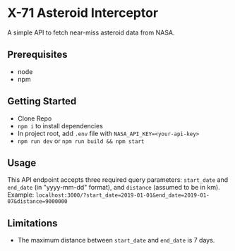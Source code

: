 # X-71 Asteroid Interceptor

A simple API to fetch near-miss asteroid data from NASA.

## Prerequisites

- node
- npm

## Getting Started

- Clone Repo
- `npm i` to install dependencies
- In project root, add `.env` file with `NASA_API_KEY=<your-api-key>`
- `npm run dev` or `npm run build && npm start`

## Usage

This API endpoint accepts three required query parameters: `start_date` and `end_date` (in "yyyy-mm-dd" format), and `distance` (assumed to be in km). Example: `localhost:3000/?start_date=2019-01-01&end_date=2019-01-07&distance=9000000` 

## Limitations

- The maximum distance between `start_date` and `end_date` is 7 days. 

